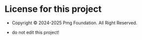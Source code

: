 # License for this project

- Copyright © 2024-2025 Pmg Foundation. All Right Reserved.

- do not edit this project!
